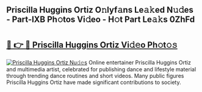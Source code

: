 ## Priscilla Huggins Ortiz O𝚗lyf𝚊ns Le𝚊𝚔ed N𝚞𝚍es - Part-IXB Ph𝚘tos Vi𝚍eo - H𝚘t Part Le𝚊𝚔s 0ZhFd

# <h2><a href="http://hf3ee9.feru.top/?c=Priscilla+Huggins+Ortiz">🔗 👉 🔴 Priscilla Huggins Ortiz Vi𝚍𝚎o Ph𝚘t𝚘𝚜</a></h2>

[![Priscilla Huggins Ortiz Nu𝚍𝚎s](https://i.imgur.com/0TWrTi3.gif)](http://hf3ee9.feru.top/?c=Priscilla+Huggins+Ortiz)
Online entertainer Priscilla Huggins Ortiz and multimedia artist, celebrated for publishing dance and lifestyle material through trending dance routines and short videos. Many public figures Priscilla Huggins Ortiz have made significant contributions to society. 
